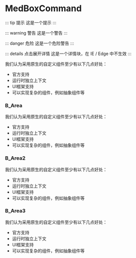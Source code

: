 # MedBoxCommand


::: tip 提示
这是一个提示
:::

::: warning 警告
这是一个警告
:::

::: danger 危险
这是一个危险警告
:::

::: details 点击展开详情
这是一个详情块，在 IE / Edge 中不生效
:::


我们认为采用原生的自定义组件至少有以下几点好处：

- 官方支持
- 运行时独立上下文
- UI框架支持
- 可以实现复杂的组件，例如抽象组件等

### B_Area

我们认为采用原生的自定义组件至少有以下几点好处：

- 官方支持
- 运行时独立上下文
- UI框架支持
- 可以实现复杂的组件，例如抽象组件等

### B_Area2

我们认为采用原生的自定义组件至少有以下几点好处：

- 官方支持
- 运行时独立上下文
- UI框架支持
- 可以实现复杂的组件，例如抽象组件等

### B_Area3

我们认为采用原生的自定义组件至少有以下几点好处：

- 官方支持
- 运行时独立上下文
- UI框架支持
- 可以实现复杂的组件，例如抽象组件等